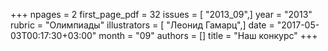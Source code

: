 +++
npages = 2
first_page_pdf = 32
issues = [ "2013_09",]
year = "2013"
rubric = "Олимпиады"
illustrators = [ "Леонид Гамарц",]
date = "2017-05-03T00:17:30+03:00"
month = "09"
authors = []
title = "Наш конкурс"
+++
